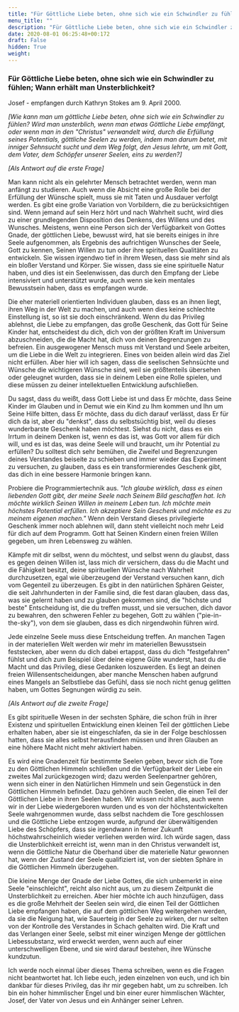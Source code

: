 ```yaml
---
title: "Für Göttliche Liebe beten, ohne sich wie ein Schwindler zu fühlen; Wann erhält man Unsterblichkeit?"
menu_title: ""
description: "Für Göttliche Liebe beten, ohne sich wie ein Schwindler zu fühlen; Wann erhält man Unsterblichkeit?"
date: 2020-08-01 06:25:48+00:172
draft: False
hidden: True
weight:
---
```

### Für Göttliche Liebe beten, ohne sich wie ein Schwindler zu fühlen; Wann erhält man Unsterblichkeit?

Josef - empfangen durch Kathryn Stokes am 9. April 2000.

*[Wie kann man um göttliche Liebe beten, ohne sich wie ein Schwindler zu fühlen? Wird man unsterblich, wenn man etwas Göttliche Liebe empfängt, oder wenn man in den "Christus" verwandelt wird, durch die Erfüllung seines Potentials, göttliche Seelen zu werden, indem man darum betet, mit inniger Sehnsucht sucht und dem Weg folgt, den Jesus lehrte, um mit Gott, dem Vater, dem Schöpfer unserer Seelen, eins zu werden?]*

*[Als Antwort auf die erste Frage]*

Man kann nicht als ein gelehrter Mensch betrachtet werden, wenn man anfängt zu studieren. Auch wenn die Absicht eine große Rolle bei der Erfüllung der Wünsche spielt, muss sie mit Taten und Ausdauer verfolgt werden. Es gibt eine große Variation von Vorbildern, die zu berücksichtigen sind. Wenn jemand auf sein Herz hört und nach Wahrheit sucht, wird dies zu einer grundlegenden Disposition des Denkens, des Willens und des Wunsches. Meistens, wenn eine Person sich der Verfügbarkeit von Gottes Gnade, der göttlichen Liebe, bewusst wird, hat sie bereits einiges in ihre Seele aufgenommen, als Ergebnis des aufrichtigen Wunsches der Seele, Gott zu kennen, Seinen Willen zu tun oder ihre spirituellen Qualitäten zu entwickeln. Sie wissen irgendwo tief in ihrem Wesen, dass sie mehr sind als ein bloßer Verstand und Körper. Sie wissen, dass sie eine spirituelle Natur haben, und dies ist ein Seelenwissen, das durch den Empfang der Liebe intensiviert und unterstützt wurde, auch wenn sie kein mentales Bewusstsein haben, dass es empfangen wurde.

Die eher materiell orientierten Individuen glauben, dass es an ihnen liegt, ihren Weg in der Welt zu machen, und auch wenn dies keine schlechte Einstellung ist, so ist sie doch einschränkend. Wenn du das Privileg ablehnst, die Liebe zu empfangen, das große Geschenk, das Gott für Seine Kinder hat, entscheidest du dich, dich von der größten Kraft im Universum abzuschneiden, die die Macht hat, dich von deinen Begrenzungen zu befreien. Ein ausgewogener Mensch muss mit Verstand und Seele arbeiten, um die Liebe in die Welt zu integrieren. Eines von beiden allein wird das Ziel nicht erfüllen. Aber hier will ich sagen, dass die seelischen Sehnsüchte und Wünsche die wichtigeren Wünsche sind, weil sie größtenteils übersehen oder geleugnet wurden, dass sie in deinem Leben eine Rolle spielen, und diese müssen zu deiner intellektuellen Entwicklung aufschließen.

Du sagst, dass du weißt, dass Gott Liebe ist und dass Er möchte, dass Seine Kinder im Glauben und in Demut wie ein Kind zu Ihm kommen und Ihn um Seine Hilfe bitten, dass Er möchte, dass du dich darauf verlässt, dass Er für dich da ist, aber du "denkst", dass du selbstsüchtig bist, weil du dieses wunderbarste Geschenk haben möchtest. Siehst du nicht, dass es ein Irrtum in deinem Denken ist, wenn es das ist, was Gott vor allem für dich will, und es ist das, was deine Seele will und braucht, um ihr Potential zu erfüllen? Du solltest dich sehr bemühen, die Zweifel und Begrenzungen deines Verstandes beiseite zu schieben und immer wieder das Experiment zu versuchen, zu glauben, dass es ein transformierendes Geschenk gibt, das dich in eine bessere Harmonie bringen kann.

Probiere die Programmiertechnik aus. *"Ich glaube wirklich, dass es einen liebenden Gott gibt, der meine Seele nach Seinem Bild geschaffen hat. Ich möchte wirklich Seinen Willen in meinem Leben tun. Ich möchte mein höchstes Potential erfüllen. Ich akzeptiere Sein Geschenk und möchte es zu meinem eigenen machen."* Wenn dein Verstand dieses privilegierte Geschenk immer noch ablehnen will, dann steht vielleicht noch mehr Leid für dich auf dem Programm. Gott hat Seinen Kindern einen freien Willen gegeben, um ihren Lebensweg zu wählen.

Kämpfe mit dir selbst, wenn du möchtest, und selbst wenn du glaubst, dass es gegen deinen Willen ist, lass mich dir versichern, dass du die Macht und die Fähigkeit besitzt, deine spirituellen Wünsche nach Wahrheit durchzusetzen, egal wie überzeugend der Verstand versuchen kann, dich vom Gegenteil zu überzeugen. Es gibt in den natürlichen Sphären Geister, die seit Jahrhunderten in der Familie sind, die fest daran glauben, dass das, was sie gelernt haben und zu glauben gekommen sind, die "höchste und beste" Entscheidung ist, die du treffen musst, und sie versuchen, dich davor zu bewahren, den schweren Fehler zu begehen, Gott zu wählen ("pie-in-the-sky"), von dem sie glauben, dass es dich nirgendwohin führen wird.

Jede einzelne Seele muss diese Entscheidung treffen. An manchen Tagen in der materiellen Welt werden wir mehr im materiellen Bewusstsein feststecken, aber wenn du dich dabei ertappst, dass du dich "festgefahren" fühlst und dich zum Beispiel über deine eigene Güte wunderst, hast du die Macht und das Privileg, diese Gedanken loszuwerden. Es liegt an deinen freien Willensentscheidungen, aber manche Menschen haben aufgrund eines Mangels an Selbstliebe das Gefühl, dass sie noch nicht genug gelitten haben, um Gottes Segnungen würdig zu sein.

*[Als Antwort auf die zweite Frage]*

Es gibt spirituelle Wesen in der sechsten Sphäre, die schon früh in ihrer Existenz und spirituellen Entwicklung einen kleinen Teil der göttlichen Liebe erhalten haben, aber sie ist eingeschlafen, da sie in der Folge beschlossen hatten, dass sie alles selbst herausfinden müssen und ihren Glauben an eine höhere Macht nicht mehr aktiviert haben.

Es wird eine Gnadenzeit für bestimmte Seelen geben, bevor sich die Tore zu den Göttlichen Himmeln schließen und die Verfügbarkeit der Liebe ein zweites Mal zurückgezogen wird; dazu werden Seelenpartner gehören, wenn sich einer in den Natürlichen Himmeln und sein Gegenstück in den Göttlichen Himmeln befindet. Dazu gehören auch Seelen, die einen Teil der Göttlichen Liebe in ihren Seelen haben. Wir wissen nicht alles, auch wenn wir in der Liebe wiedergeboren wurden und es von der höchstentwickelten Seele wahrgenommen wurde, dass selbst nachdem die Tore geschlossen und die Göttliche Liebe entzogen wurde, aufgrund der überwältigenden Liebe des Schöpfers, dass sie irgendwann in ferner Zukunft höchstwahrscheinlich wieder verliehen werden wird. Ich würde sagen, dass die Unsterblichkeit erreicht ist, wenn man in den Christus verwandelt ist, wenn die Göttliche Natur die Oberhand über die materielle Natur gewonnen hat, wenn der Zustand der Seele qualifiziert ist, von der siebten Sphäre in die Göttlichen Himmeln überzugehen.

Die kleine Menge der Gnade der Liebe Gottes, die sich unbemerkt in eine Seele "einschleicht", reicht also nicht aus, um zu diesem Zeitpunkt die Unsterblichkeit zu erreichen. Aber hier möchte ich auch hinzufügen, dass es die große Mehrheit der Seelen sein wird, die einen Teil der Göttlichen Liebe empfangen haben, die auf dem göttlichen Weg weitergehen werden, da sie die Neigung hat, wie Sauerteig in der Seele zu wirken, der nur selten von der Kontrolle des Verstandes in Schach gehalten wird. Die Kraft und das Verlangen einer Seele, selbst mit einer winzigen Menge der göttlichen Liebessubstanz, wird erweckt werden, wenn auch auf einer unterschwelligen Ebene, und sie wird darauf bestehen, ihre Wünsche kundzutun.

Ich werde noch einmal über dieses Thema schreiben, wenn es die Fragen nicht beantwortet hat. Ich liebe euch, jeden einzelnen von euch, und ich bin dankbar für dieses Privileg, das ihr mir gegeben habt, um zu schreiben. Ich bin ein hoher himmlischer Engel und bin einer eurer himmlischen Wächter, Josef, der Vater von Jesus und ein Anhänger seiner Lehren.

